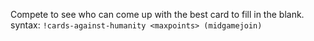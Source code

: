 Compete to see who can come up with the best card to fill in the blank.<br />
syntax: `!cards-against-humanity <maxpoints> (midgamejoin)`